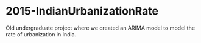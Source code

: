 # 2015-IndianUrbanizationRate
Old undergraduate project where we created an ARIMA model to model the rate of urbanization in India.
